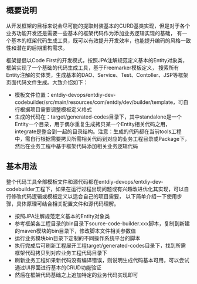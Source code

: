 ## 概要说明

从开发框架的目标来说会尽可能的提取封装基本的CURD基类实现，但是对于各个业务功能开发还是需要一些基本的框架代码作为添加业务逻辑实现的基础，
有一个基本的框架代码生成工具，既可以有效提升开发效率，也能提升编码的风格一致性和潜在的后期重构需求。

框架提倡以Code First的开发模式，按照JPA注解规范定义基本的Entity对象类，框架实现了一个基础的代码生成工具，基于Freemarker模板定义，
搜索所有Entity注解的实体类，生成基本的DAO、Service、Test、Contoller、JSP等框架页面代码文件生成。大致介绍如下：

* 模板文件位置：entdiy-devops/entdiy-dev-codebuilder/src/main/resources/com/entdiy/dev/builder/template，可自行根据项目需要调整模板定义格式
* 生成的代码在：target/generated-codes目录下，其中standalone是一个Entity一个目录，用于偶尔重复生成拷贝某一个Entity相关代码之用，integrate是整合到一起的目录结构。注意：生成的代码都在当前tools工程中，需自行根据需要拷贝所需相关代码到对应的业务工程目录或Package下，然后在业务工程中基于框架代码添加相关业务逻辑代码

## 基本用法

整个代码工具全部模板文件和源代码都在entdiy-devops/entdiy-dev-codebuilder工程下，如果在运行过程出现问题或有兴趣改进优化其实现，可以自行修改代码逻辑或模板定义以适合自己的项目需要，
以下简单介绍一下使用步骤，具体原理可结合相关配置文件和源代码理解。

* 按照JPA注解规范定义基本的Entity对象类
* 参考框架各工程目录的bin目录下source-code-builder.xxx脚本，复制到新建的maven模块的bin目录下，修改脚本文件相关参数值
* 运行业务模块bin目录下定制的不同操作系统平台的脚本
* 执行完成后可刷新工程展开工程target/generated-codes目录下，找到所需框架代码拷贝到对应业务工程代码目录下
* 刷新业务工程如果新代码没有编译错误，则说明生成代码基本可用，可以尝试通过UI界面进行基本的CRUD功能验证
* 然后在框架代码基础之上追加特定的业务代码实现即可